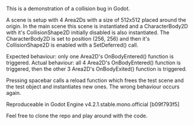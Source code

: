 This is a demonstration of a collision bug in Godot.

A scene is setup with 4 Area2Ds with a size of 512x512 placed around the origin.
In the main scene this scene is instantiated and a CharacterBody2D with it's CollisionShape2D initially disabled is also instantiated.
The CharacterBody2D is set to position (256, 256) and then it's CollisionShape2D is enabled with a SetDeferred() call.

Expected behaviour: only one Area2D's OnBodyEntered() function is triggered.
Actual behaviour: all 4 Area2D's OnBodyEntered() function is triggered, then the other 3 Area2D's OnBodyExited() function is triggered.

Pressing spacebar calls a reload function which frees the test scene and the test object and instantiates new ones. The wrong behaviour occurs again.

Reproduceable in Godot Engine v4.2.1.stable.mono.official [b09f793f5]

Feel free to clone the repo and play around with the code.
